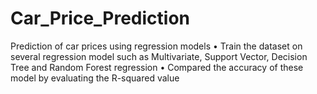 # Car_Price_Prediction
Prediction of car prices using regression models
• Train the dataset on several regression model such as Multivariate, Support Vector, Decision Tree and Random Forest regression 
• Compared the accuracy of these model by evaluating the R-squared value
